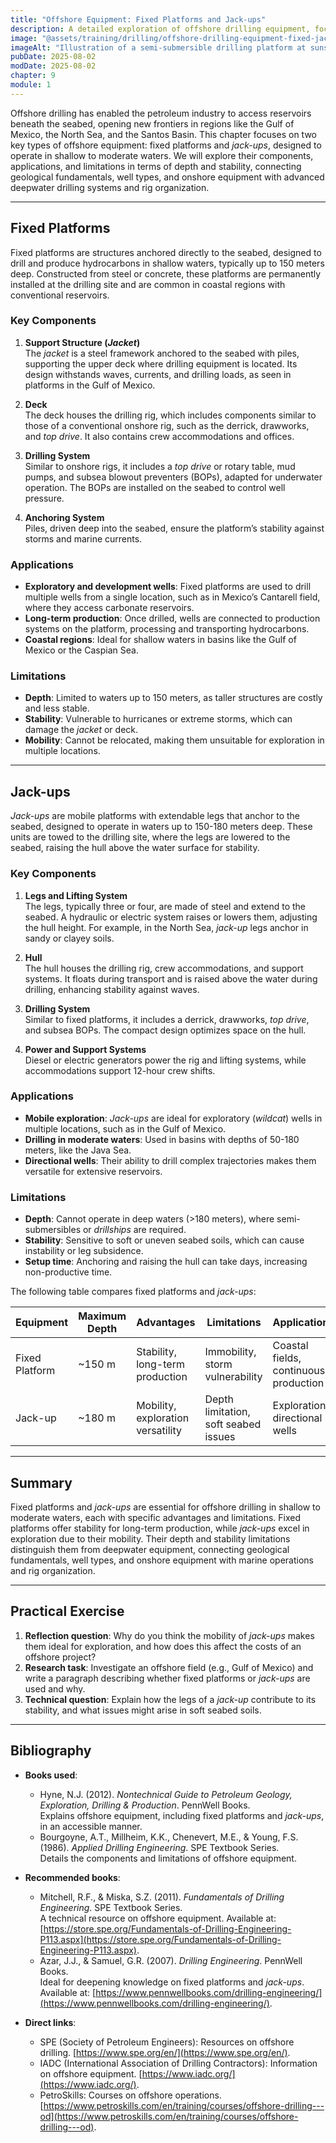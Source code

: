 ```yaml
---
title: "Offshore Equipment: Fixed Platforms and Jack-ups"
description: A detailed exploration of offshore drilling equipment, focusing on fixed platforms and *jack-ups*, with an analysis of their depth and stability limitations. This chapter connects onshore well and equipment fundamentals with operations in marine environments.
image: "@assets/training/drilling/offshore-drilling-equipment-fixed-jackups/cover.jpg"
imageAlt: "Illustration of a semi-submersible drilling platform at sunset, viewed from a low angle to emphasize its scale"
pubDate: 2025-08-02
modDate: 2025-08-02
chapter: 9
module: 1
---
```


Offshore drilling has enabled the petroleum industry to access reservoirs beneath the seabed, opening new frontiers in regions like the Gulf of Mexico, the North Sea, and the Santos Basin. This chapter focuses on two key types of offshore equipment: fixed platforms and *jack-ups*, designed to operate in shallow to moderate waters. We will explore their components, applications, and limitations in terms of depth and stability, connecting geological fundamentals, well types, and onshore equipment with advanced deepwater drilling systems and rig organization.

---

## Fixed Platforms

Fixed platforms are structures anchored directly to the seabed, designed to drill and produce hydrocarbons in shallow waters, typically up to 150 meters deep. Constructed from steel or concrete, these platforms are permanently installed at the drilling site and are common in coastal regions with conventional reservoirs.

### Key Components

1. **Support Structure (*Jacket*)**  
   The *jacket* is a steel framework anchored to the seabed with piles, supporting the upper deck where drilling equipment is located. Its design withstands waves, currents, and drilling loads, as seen in platforms in the Gulf of Mexico.

2. **Deck**  
   The deck houses the drilling rig, which includes components similar to those of a conventional onshore rig, such as the derrick, drawworks, and *top drive*. It also contains crew accommodations and offices.

3. **Drilling System**  
   Similar to onshore rigs, it includes a *top drive* or rotary table, mud pumps, and subsea blowout preventers (BOPs), adapted for underwater operation. The BOPs are installed on the seabed to control well pressure.

4. **Anchoring System**  
   Piles, driven deep into the seabed, ensure the platform’s stability against storms and marine currents.

### Applications

- **Exploratory and development wells**: Fixed platforms are used to drill multiple wells from a single location, such as in Mexico’s Cantarell field, where they access carbonate reservoirs.
- **Long-term production**: Once drilled, wells are connected to production systems on the platform, processing and transporting hydrocarbons.
- **Coastal regions**: Ideal for shallow waters in basins like the Gulf of Mexico or the Caspian Sea.

### Limitations

- **Depth**: Limited to waters up to 150 meters, as taller structures are costly and less stable.
- **Stability**: Vulnerable to hurricanes or extreme storms, which can damage the *jacket* or deck.
- **Mobility**: Cannot be relocated, making them unsuitable for exploration in multiple locations.

---

## Jack-ups

*Jack-ups* are mobile platforms with extendable legs that anchor to the seabed, designed to operate in waters up to 150-180 meters deep. These units are towed to the drilling site, where the legs are lowered to the seabed, raising the hull above the water surface for stability.

### Key Components

1. **Legs and Lifting System**  
   The legs, typically three or four, are made of steel and extend to the seabed. A hydraulic or electric system raises or lowers them, adjusting the hull height. For example, in the North Sea, *jack-up* legs anchor in sandy or clayey soils.

2. **Hull**  
   The hull houses the drilling rig, crew accommodations, and support systems. It floats during transport and is raised above the water during drilling, enhancing stability against waves.

3. **Drilling System**  
   Similar to fixed platforms, it includes a derrick, drawworks, *top drive*, and subsea BOPs. The compact design optimizes space on the hull.

4. **Power and Support Systems**  
   Diesel or electric generators power the rig and lifting systems, while accommodations support 12-hour crew shifts.

### Applications

- **Mobile exploration**: *Jack-ups* are ideal for exploratory (*wildcat*) wells in multiple locations, such as in the Gulf of Mexico.
- **Drilling in moderate waters**: Used in basins with depths of 50-180 meters, like the Java Sea.
- **Directional wells**: Their ability to drill complex trajectories makes them versatile for extensive reservoirs.

### Limitations

- **Depth**: Cannot operate in deep waters (>180 meters), where semi-submersibles or *drillships* are required.
- **Stability**: Sensitive to soft or uneven seabed soils, which can cause instability or leg subsidence.
- **Setup time**: Anchoring and raising the hull can take days, increasing non-productive time.

The following table compares fixed platforms and *jack-ups*:

| **Equipment**      | **Maximum Depth** | **Advantages**                           | **Limitations**                         | **Applications**                        |
|--------------------|-------------------|-----------------------------------------|----------------------------------------|----------------------------------------|
| Fixed Platform     | ~150 m           | Stability, long-term production         | Immobility, storm vulnerability        | Coastal fields, continuous production  |
| Jack-up            | ~180 m           | Mobility, exploration versatility       | Depth limitation, soft seabed issues   | Exploration, directional wells         |

---

## Summary

Fixed platforms and *jack-ups* are essential for offshore drilling in shallow to moderate waters, each with specific advantages and limitations. Fixed platforms offer stability for long-term production, while *jack-ups* excel in exploration due to their mobility. Their depth and stability limitations distinguish them from deepwater equipment, connecting geological fundamentals, well types, and onshore equipment with marine operations and rig organization.

---

## Practical Exercise

1. **Reflection question**: Why do you think the mobility of *jack-ups* makes them ideal for exploration, and how does this affect the costs of an offshore project?
2. **Research task**: Investigate an offshore field (e.g., Gulf of Mexico) and write a paragraph describing whether fixed platforms or *jack-ups* are used and why.
3. **Technical question**: Explain how the legs of a *jack-up* contribute to its stability, and what issues might arise in soft seabed soils.

---

## Bibliography

- **Books used**:
  - Hyne, N.J. (2012). *Nontechnical Guide to Petroleum Geology, Exploration, Drilling & Production*. PennWell Books.  
    Explains offshore equipment, including fixed platforms and *jack-ups*, in an accessible manner.
  - Bourgoyne, A.T., Millheim, K.K., Chenevert, M.E., & Young, F.S. (1986). *Applied Drilling Engineering*. SPE Textbook Series.  
    Details the components and limitations of offshore equipment.

- **Recommended books**:
  - Mitchell, R.F., & Miska, S.Z. (2011). *Fundamentals of Drilling Engineering*. SPE Textbook Series.  
    A technical resource on offshore equipment. Available at: [https://store.spe.org/Fundamentals-of-Drilling-Engineering-P113.aspx](https://store.spe.org/Fundamentals-of-Drilling-Engineering-P113.aspx).
  - Azar, J.J., & Samuel, G.R. (2007). *Drilling Engineering*. PennWell Books.  
    Ideal for deepening knowledge on fixed platforms and *jack-ups*. Available at: [https://www.pennwellbooks.com/drilling-engineering/](https://www.pennwellbooks.com/drilling-engineering/).

- **Direct links**:
  - SPE (Society of Petroleum Engineers): Resources on offshore drilling. [https://www.spe.org/en/](https://www.spe.org/en/).
  - IADC (International Association of Drilling Contractors): Information on offshore equipment. [https://www.iadc.org/](https://www.iadc.org/).
  - PetroSkills: Courses on offshore operations. [https://www.petroskills.com/en/training/courses/offshore-drilling---od](https://www.petroskills.com/en/training/courses/offshore-drilling---od).
  